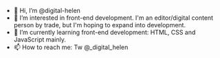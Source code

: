 - 👋 Hi, I’m @digital-helen
- 👀 I’m interested in front-end development. I'm an editor/digital content person by trade, but I'm hoping to expand into development.
- 🌱 I’m currently learning front-end development: HTML, CSS and JavaScript mainly.
- 📫 How to reach me: Tw @_digital_helen

<!---
digital-helen/digital-helen is a ✨ special ✨ repository because its `README.md` (this file) appears on your GitHub profile.
You can click the Preview link to take a look at your changes.
--->
